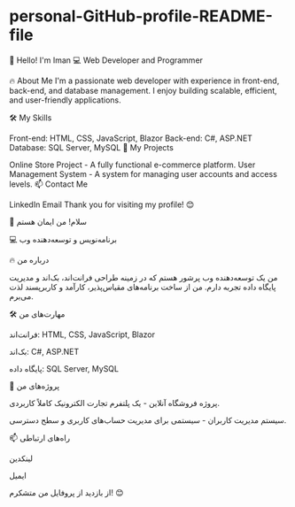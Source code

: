 # personal-GitHub-profile-README-file
👋 Hello! I'm Iman
💻 Web Developer and Programmer

🔥 About Me
I'm a passionate web developer with experience in front-end, back-end, and database management. I enjoy building scalable, efficient, and user-friendly applications.

🛠️ My Skills

Front-end: HTML, CSS, JavaScript, Blazor
Back-end: C#, ASP.NET
Database: SQL Server, MySQL
🚀 My Projects

Online Store Project - A fully functional e-commerce platform.
User Management System - A system for managing user accounts and access levels.
📫 Contact Me

LinkedIn
Email
Thank you for visiting my profile! 😊


👋 سلام! من ایمان هستم

💻 برنامه‌نویس و توسعه‌دهنده وب

🔥 درباره من

من یک توسعه‌دهنده وب پرشور هستم که در زمینه طراحی فرانت‌اند، بک‌اند و مدیریت پایگاه داده تجربه دارم. من از ساخت برنامه‌های مقیاس‌پذیر، کارآمد و کاربرپسند لذت می‌برم.

🛠️ مهارت‌های من

فرانت‌اند: HTML, CSS, JavaScript, Blazor

بک‌اند: C#, ASP.NET

پایگاه داده: SQL Server, MySQL

🚀 پروژه‌های من

پروژه فروشگاه آنلاین - یک پلتفرم تجارت الکترونیک کاملاً کاربردی.

سیستم مدیریت کاربران - سیستمی برای مدیریت حساب‌های کاربری و سطح دسترسی.

📫 راه‌های ارتباطی

لینکدین

ایمیل

از بازدید از پروفایل من متشکرم! 😊

